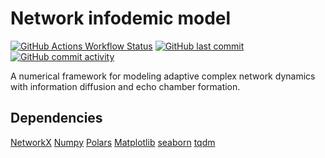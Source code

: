# Network infodemic model
[![GitHub Actions Workflow Status](https://custom-icon-badges.demolab.com/github/actions/workflow/status/garland-culbreth/network-infodemic-model/.github%2Fworkflows%2Fpytest.yml?style=flat-square&logo=github&label=tests&labelColor=373e47&color=%232da44e)](https://github.com/garland-culbreth/network-infodemic-model/actions/workflows/pytest.yml) [![GitHub last commit](https://custom-icon-badges.demolab.com/github/last-commit/garland-culbreth/network-infodemic-model?style=flat-square&logo=history&logoColor=%23f5f5f5&labelColor=373e47&color=%238250df)](https://github.com/garland-culbreth/network-infodemic-model/commits/main/) [![GitHub commit activity](https://custom-icon-badges.demolab.com/github/commit-activity/t/garland-culbreth/network-infodemic-model?style=flat-square&logo=graph&logoColor=%23f5f5f5&labelColor=373e47&color=%23218bff)
](https://github.com/garland-culbreth/network-infodemic-model/graphs/commit-activity)

A numerical framework for modeling adaptive complex network dynamics with information diffusion and echo chamber formation.

## Dependencies

[NetworkX](https://networkx.org/documentation/stable/index.html) [Numpy](https://numpy.org/) [Polars](https://pola.rs/) [Matplotlib](https://matplotlib.org/) [seaborn](https://seaborn.pydata.org/) [tqdm](https://tqdm.github.io/)

